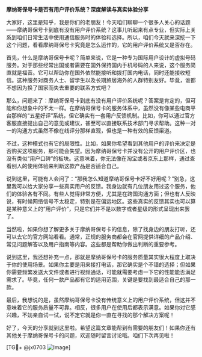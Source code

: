 **摩纳哥保号卡是否有用户评价系统？深度解读与真实体验分享**

大家好，这里是知乎，我是你们的老朋友！今天咱们聊聊一个很多人关心的话题——摩纳哥保号卡到底有没有用户评价系统？这事儿听起来有点专业，但实际上关系到咱们日常生活中使用通信服务时的体验和选择。所以，咱们今天就来深挖一下这个问题，看看摩纳哥保号卡究竟是怎么运作的，它的用户评价系统又是否存在。

首先，什么是摩纳哥保号卡呢？简单来说，它是一种专为国际用户设计的虚拟号码服务。对于那些经常出国或者需要在国外保持国内手机号码的人来说，这个服务简直就是福音。它可以帮助你在国外依然能接听和拨打国内电话，同时还能接收短信。这种服务对商务人士、留学生以及长期旅居海外的人群特别友好。毕竟，谁都不想因为换了国家而失去重要的联系方式吧？

那么，问题来了：摩纳哥保号卡到底有没有用户评价系统呢？答案是肯定的，但可能和你想象中的不太一样。在摩纳哥保号卡的服务体系中，虽然没有像某些电商平台那样的“五星好评”系统，但它确实有一套用户反馈机制。比如，你可以通过官方客服直接提出自己的意见或建议，甚至可以直接联系技术部门寻求帮助。这种一对一的沟通方式虽然不像在线评分那样直观，但也是一种有效的反馈渠道。

不过，这种模式也有它的局限性。比如，如果你希望看到其他用户的评价来决定是否购买这项服务，那可能会失望。因为摩纳哥保号卡并没有公开的用户评价区，也没有类似“用户口碑”的板块。这意味着，你无法像在淘宝或者京东上那样，通过查看别人的使用体验来判断这款产品是否适合自己。

说到这里，可能有人会问了：“那我怎么知道摩纳哥保号卡好不好用呢？”别急，这里我可以给大家分享一些真实用户的反馈。我身边就有几位朋友用过这个服务，他们的体验各有不同。有些人觉得非常方便，尤其是在跨国沟通方面；但也有人反映说，有时候网络信号不太稳定，特别是在偏远地区。这些真实的反馈其实也可以算是某种意义上的“用户评价”，只是它们并不是以数字或者星级的形式呈现出来罢了。

当然啦，如果你想了解更多关于摩纳哥保号卡的信息，除了找身边的朋友打听，还可以去它的官方网站看看。通常，正规的服务商都会在官网提供详细的产品介绍、常见问题解答以及用户指南等内容。这些都是帮助你做出判断的重要参考。

说到这里，我还想补充一点，那就是摩纳哥保号卡的服务质量其实很大程度上取决于你的使用场景。如果你主要是用来接打电话，那它确实是个不错的选择；但如果你需要频繁发送大文件或者进行视频通话，可能就需要考虑一下它的性能能否满足需求了。毕竟，任何一款产品都有它的适用范围，关键是要找到最适合自己的那一款。

最后，我想说的是，虽然摩纳哥保号卡没有传统意义上的用户评价系统，但这并不意味着它的服务质量不可靠。相反，很多用户在使用后都表示满意。如果你对它感兴趣，不妨亲自试一试，说不定它就是你一直在寻找的那个解决方案呢！

好了，今天的分享就到这里啦。希望这篇文章能帮到有需要的朋友们！如果你还有其他关于摩纳哥保号卡的问题，欢迎随时留言讨论哦。咱们下次再见啦！

[TG💪+ @jx0703 ![Image](https://github.com/user-attachments/assets/dbca1d08-cadb-493c-b0ec-ad6f7a83f270)]